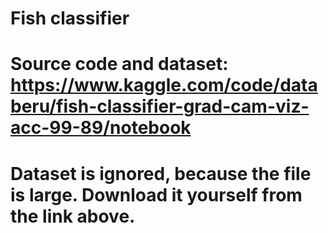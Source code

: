 # Fish classifier

# Source code and dataset: https://www.kaggle.com/code/databeru/fish-classifier-grad-cam-viz-acc-99-89/notebook

# Dataset is ignored, because the file is large. Download it yourself from the link above.
